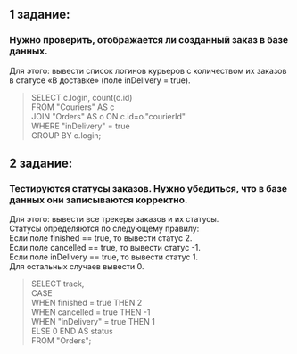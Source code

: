## 1 задание: 
### Нужно проверить, отображается ли созданный заказ в базе данных.
Для этого: вывести список логинов курьеров с количеством их заказов в статусе «В доставке» (поле inDelivery = true). 

> SELECT c.login, count(o.id)  
> FROM "Couriers" AS c  
> JOIN "Orders" AS o ON c.id=o."courierId"  
> WHERE "inDelivery" = true  
> GROUP BY c.login;  

## 2 задание:
### Тестируются статусы заказов. Нужно убедиться, что в базе данных они записываются корректно.
Для этого: вывести все трекеры заказов и их статусы.  
Статусы определяются по следующему правилу:  
Если поле finished == true, то вывести статус 2.  
Если поле canсelled == true, то вывести статус -1.  
Если поле inDelivery == true, то вывести статус 1.  
Для остальных случаев вывести 0.  

> SELECT track,   
     CASE  
        WHEN finished = true THEN 2  
        WHEN cancelled = true THEN -1  
        WHEN "inDelivery" = true THEN 1  
     ELSE 0 END AS status  
FROM "Orders";
